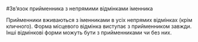 #Зв’язок прийменника з непрямими вiдмiнками iменника


Прийменники вживаються з iменниками в усiх непрямих вiдмiнках (крiм кличного). Форма мiсцевого вiдмiнка виступає з прийменником завжди. Іншi вiдмiнковi форми можуть бути з прийменниками чи без них.

